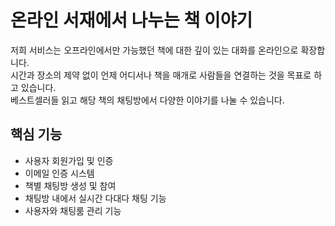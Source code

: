 # 온라인 서재에서 나누는 책 이야기

저희 서비스는 오프라인에서만 가능했던 책에 대한 깊이 있는 대화를 온라인으로 확장합니다.
<br/>시간과 장소의 제약 없이 언제 어디서나 책을 매개로 사람들을 연결하는 것을 목표로 하고 있습니다.
<br/>베스트셀러들 읽고 해당 책의 채팅방에서 다양한 이야기를 나눌 수 있습니다.

## 핵심 기능
- 사용자 회원가입 및 인증
- 이메일 인증 시스템
- 책별 채팅방 생성 및 참여
- 채팅방 내에서 실시간 다대다 채팅 기능
- 사용자와 채팅룸 관리 기능
